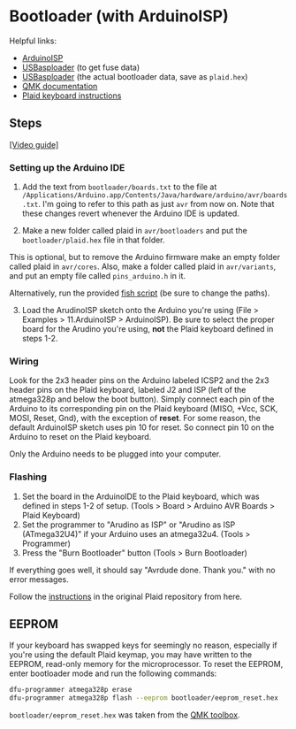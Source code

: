 # Bootloader (with ArduinoISP)

Helpful links:
- [ArduinoISP](https://www.arduino.cc/en/tutorial/arduinoISP)
- [USBasploader](https://github.com/hsgw/USBaspLoader/blob/plaid/Makefile.inc)
(to get fuse data)
- [USBasploader](https://github.com/hsgw/USBaspLoader/commit/f7dad45af2a087508cf0997fa31f198fc984535f#diff-50b43beb78bd903d7be28c4bc2f0f4db)
(the actual bootloader data, save as `plaid.hex`)
- [QMK documentation](https://docs.qmk.fm/#/) 
- [Plaid keyboard instructions](https://github.com/hsgw/plaid/blob/master/doc/en/bootloader.md)

## Steps

[[Video guide]](https://www.youtube.com/watch?v=pyH5Hi-ujLw)

### Setting up the Arduino IDE

1. Add the text from `bootloader/boards.txt` to the file at 
`/Applications/Arduino.app/Contents/Java/hardware/arduino/avr/boards.txt`.
I'm going to refer to this path as just `avr` from now on.
Note that these changes revert whenever the Arduino IDE is updated.

2. Make a new folder called plaid in `avr/bootloaders`
and put the `bootloader/plaid.hex` file in that folder.

This is optional, but to remove the Arduino firmware
make an empty folder called plaid in `avr/cores`.
Also, make a folder called plaid in `avr/variants`,
and put an empty file called `pins_arduino.h` in it.

Alternatively, run the provided
[fish script](../../bootloader/plaid_arduino.fish)
(be sure to change the paths).

3. Load the ArudinoISP sketch onto the Arduino you're using
(File > Examples > 11.ArduinoISP > ArduinoISP).
Be sure to select the proper board for the Arudino you're using,
**not** the Plaid keyboard defined in steps 1-2.

### Wiring

Look for the 2x3 header pins on the Arduino labeled ICSP2
and the 2x3 header pins on the Plaid keyboard, labeled J2 and ISP
(left of the atmega328p and below the boot button).
Simply connect each pin of the Arduino to its corresponding pin on the Plaid
keyboard (MISO, +Vcc, SCK, MOSI, Reset, Gnd), with the exception of **reset**.
For some reason, the default ArduinoISP sketch uses pin 10 for reset.
So connect pin 10 on the Arduino to reset on the Plaid keyboard.

Only the Arduino needs to be plugged into your computer.

### Flashing

1. Set the board in the ArduinoIDE to the Plaid keyboard,
which was defined in steps 1-2 of setup.
(Tools > Board > Arduino AVR Boards > Plaid Keyboard)
2. Set the programmer to "Arudino as ISP" or "Arudino as ISP (ATmega32U4)" if
your Arduino uses an atmega32u4. (Tools > Programmer)
3. Press the "Burn Bootloader" button (Tools > Burn Bootloader)

If everything goes well, it should say "Avrdude done. Thank you."
with no error messages. 

Follow the [instructions](../../plaid/doc/en/bootloader.md)
in the original Plaid repository from here.

## EEPROM

If your keyboard has swapped keys for seemingly no reason,
especially if you're using the default Plaid keymap,
you may have written to the EEPROM, read-only memory for the microprocessor.
To reset the EEPROM, enter bootloader mode and run the following commands:
```bash
dfu-programmer atmega328p erase
dfu-programmer atmega328p flash --eeprom bootloader/eeprom_reset.hex
```

`bootloader/eeprom_reset.hex` was taken from the
[QMK toolbox](https://raw.githubusercontent.com/qmk/qmk_toolbox/3d7c9b4c32f1bb7db49e4b0c2a65859fca20bd27/common/atmega32u4_eeprom_reset.hex).

